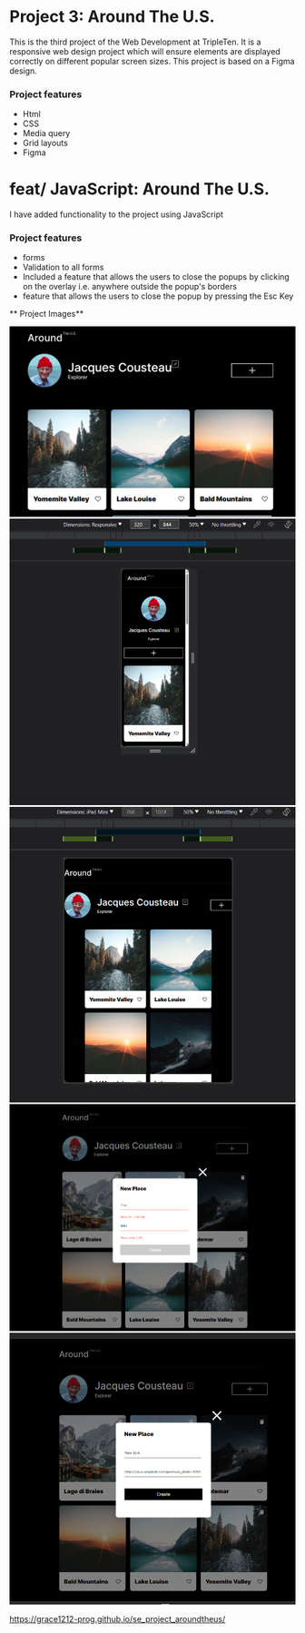 # Project 3: Around The U.S.

This is the third project of the Web Development at TripleTen. It is a responsive web design project which will ensure elements are displayed correctly on different popular screen sizes. This project is based on a Figma design.

### Project features

- Html
- CSS
- Media query
- Grid layouts
- Figma

# feat/ JavaScript: Around The U.S.

I have added functionality to the project using JavaScript

### Project features

- forms
- Validation to all forms
- Included a feature that allows the users to close the popups by clicking on the overlay i.e. anywhere outside the popup's borders
- feature that allows the users to close the popup by pressing the Esc Key

** Project Images**

![Alt text](<./images/around%20the%20u.s%20(responsive%20design%201).png>)
![Alt text](./images/Mobile%20layout.png)
![Alt text](./images/Web%20responsive%20layout.png)
![Alt text](./images/validation%20of%20form-%20javascript.png)
![Alt text](./images/validation%20of%20form%202%20-javascript.png)

https://grace1212-prog.github.io/se_project_aroundtheus/
